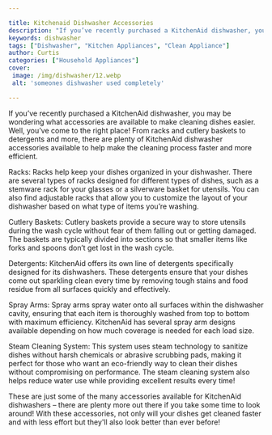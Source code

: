 ```yaml
---

title: Kitchenaid Dishwasher Accessories
description: "If you’ve recently purchased a KitchenAid dishwasher, you may be wondering what accessories are available to make cleaning dishes ...check it out to learn"
keywords: dishwasher
tags: ["Dishwasher", "Kitchen Appliances", "Clean Appliance"]
author: Curtis
categories: ["Household Appliances"]
cover: 
 image: /img/dishwasher/12.webp
 alt: 'someones dishwasher used completely'

---
```


If you’ve recently purchased a KitchenAid dishwasher, you may be wondering what accessories are available to make cleaning dishes easier. Well, you’ve come to the right place! From racks and cutlery baskets to detergents and more, there are plenty of KitchenAid dishwasher accessories available to help make the cleaning process faster and more efficient. 

Racks: Racks help keep your dishes organized in your dishwasher. There are several types of racks designed for different types of dishes, such as a stemware rack for your glasses or a silverware basket for utensils. You can also find adjustable racks that allow you to customize the layout of your dishwasher based on what type of items you’re washing. 

Cutlery Baskets: Cutlery baskets provide a secure way to store utensils during the wash cycle without fear of them falling out or getting damaged. The baskets are typically divided into sections so that smaller items like forks and spoons don’t get lost in the wash cycle. 

Detergents: KitchenAid offers its own line of detergents specifically designed for its dishwashers. These detergents ensure that your dishes come out sparkling clean every time by removing tough stains and food residue from all surfaces quickly and effectively. 

Spray Arms: Spray arms spray water onto all surfaces within the dishwasher cavity, ensuring that each item is thoroughly washed from top to bottom with maximum efficiency. KitchenAid has several spray arm designs available depending on how much coverage is needed for each load size. 

Steam Cleaning System: This system uses steam technology to sanitize dishes without harsh chemicals or abrasive scrubbing pads, making it perfect for those who want an eco-friendly way to clean their dishes without compromising on performance. The steam cleaning system also helps reduce water use while providing excellent results every time! 

These are just some of the many accessories available for KitchenAid dishwashers – there are plenty more out there if you take some time to look around! With these accessories, not only will your dishes get cleaned faster and with less effort but they'll also look better than ever before!
